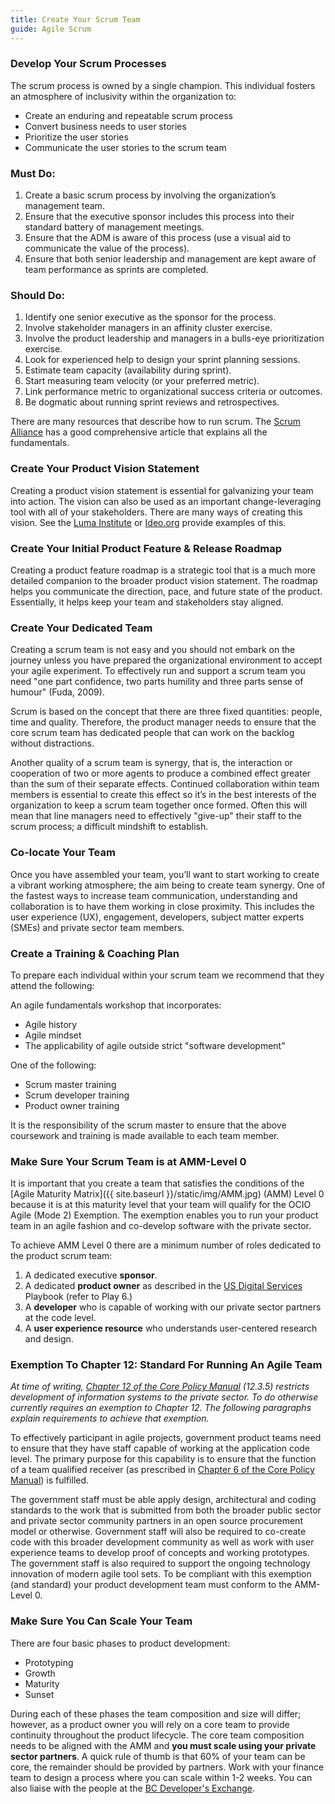 ```yaml
---
title: Create Your Scrum Team
guide: Agile Scrum
---
```


### Develop Your Scrum Processes

The scrum process is owned by a single champion. This individual fosters an atmosphere of inclusivity within the organization to:

* Create an enduring and repeatable scrum process
* Convert business needs to user stories
* Prioritize the user stories
* Communicate the user stories to the scrum team

### Must Do:

1. Create a basic scrum process by involving the organization’s management team.
1. Ensure that the executive sponsor includes this process into their standard battery of management meetings.
1. Ensure that the ADM is aware of this process (use a visual aid to communicate the value of the process).
1. Ensure that both senior leadership and management are kept aware of team performance as sprints are completed.

### Should Do:

1. Identify one senior executive as the sponsor for the process.
1. Involve stakeholder managers in an affinity cluster exercise.
1. Involve the product leadership and managers in a bulls-eye prioritization exercise.
1. Look for experienced help to design your sprint planning sessions.
1. Estimate team capacity (availability during sprint).
1. Start measuring team velocity (or your preferred metric).
1. Link performance metric to organizational success criteria or outcomes.
1. Be dogmatic about running sprint reviews and retrospectives.

There are many resources that describe how to run scrum. The [Scrum Alliance](https://www.scrumalliance.org/community/articles/2009/december/scrum-in-a-nutshell) has a good comprehensive article that explains all the fundamentals.

### Create Your Product Vision Statement

Creating a product vision statement is essential for galvanizing your team into action. The vision can also be used as an important change-leveraging tool with all of your stakeholders. There are many ways of creating this vision. See the [Luma Institute](https://www.luma-institute.com/) or [Ideo.org](https://www.ideo.org/) provide examples of this.

### Create Your Initial Product Feature & Release Roadmap

Creating a product feature roadmap is a strategic tool that is a much more detailed companion to the broader product vision statement. The roadmap helps you communicate the direction, pace, and future state of the product. Essentially, it helps keep your team and stakeholders stay aligned.

### Create Your Dedicated Team

Creating a scrum team is not easy and you should not embark on the journey unless you have prepared the organizational environment to accept your agile experiment. To effectively run and support a scrum team you need "one part confidence, two parts humility and three parts sense of humour" (Fuda, 2009).

Scrum is based on the concept that there are three fixed quantities: people, time and quality. Therefore, the product manager needs to ensure that the core scrum team has dedicated people that can work on the backlog without distractions.

Another quality of a scrum team is synergy, that is, the interaction or cooperation of two or more agents to produce a combined effect greater than the sum of their separate effects. Continued collaboration within team members is essential to create this effect so it’s in the best interests of the organization to keep a scrum team together once formed. Often this will mean that line managers need to effectively "give-up" their staff to the scrum process; a difficult mindshift to establish.

### Co-locate Your Team

Once you have assembled your team, you’ll want to start working to create a vibrant working atmosphere; the aim being to create team synergy. One of the fastest ways to increase team communication, understanding and collaboration is to have them working in close proximity. This includes the user experience (UX), engagement, developers, subject matter experts (SMEs) and private sector team members.

### Create a Training & Coaching Plan

To prepare each individual within your scrum team we recommend that they attend the following:

An agile fundamentals workshop that incorporates:

* Agile history
* Agile mindset
* The applicability of agile outside strict "software development"

One of the following:

* Scrum master training
* Scrum developer training
* Product owner training

It is the responsibility of the scrum master to ensure that the above coursework and training is made available to each team member.

### Make Sure Your Scrum Team is at AMM-Level 0

It is important that you create a team that satisfies the conditions of the [Agile Maturity Matrix]({{ site.baseurl }}/static/img/AMM.jpg) (AMM) Level 0 because it is at this maturity level that your team will qualify for the OCIO Agile (Mode 2) Exemption. The exemption enables you to run your product team in an agile fashion and co-develop software with the private sector.

To achieve AMM Level 0 there are a minimum number of roles dedicated to the product scrum team:

1. A dedicated executive **sponsor**.
1. A dedicated **product owner** as described in the [US Digital Services](https://playbook.cio.gov/) Playbook (refer to Play 6.)
1. A **developer** who is capable of working with our private sector partners at the code level.
1. A **user experience resource** who understands user-centered research and design.

### Exemption To Chapter 12: Standard For Running An Agile Team

*At time of writing, [Chapter 12 of the Core Policy Manual](https://www2.gov.bc.ca/gov/content/governments/policies-for-government/core-policy/policies/im-it-management#1232) (12.3.5) restricts  development of information systems to the private sector.  To do otherwise currently requires an exemption to Chapter 12.  The following paragraphs explain requirements to achieve that exemption.*

To effectively participant in agile projects, government product teams need to ensure that they have staff capable of working at the application code level. The primary purpose for this capability is to ensure that the function of a team qualified receiver (as prescribed in [Chapter 6 of the Core Policy Manual](https://www2.gov.bc.ca/gov/content/governments/policies-for-government/core-policy/policies/procurement)) is fulfilled.

The government staff must be able apply design, architectural and coding standards to the work that is submitted from both the broader public sector and private sector community partners in an open source procurement model or otherwise. Government staff will also be required to co-create code with this broader development community as well as work with user experience teams to develop proof of concepts and working prototypes. The government staff is also required to support the ongoing technology innovation of modern agile tool sets. To be compliant with this exemption (and standard) your product development team must conform to the AMM-Level 0.

### Make Sure You Can Scale Your Team

There are four basic phases to product development:

* Prototyping
* Growth
* Maturity
* Sunset

During each of these phases the team composition and size will differ; however, as a product owner you will rely on a core team to provide continuity throughout the product lifecycle. The core team composition needs to be aligned with the AMM and **you must scale using your private sector partners**. A quick rule of thumb is that 60% of your team can be core, the remainder should be provided by partners. Work with your finance team to design a process where you can scale within 1-2 weeks. You can also liaise with the people at the [BC Developer's Exchange](https://bcdevexchange.org/home).

